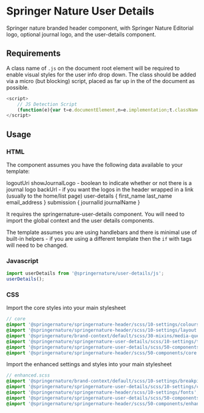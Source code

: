 # Springer Nature User Details

Springer nature branded header component, with Springer Nature Editorial logo, optional journal logo, and the user-details component.

## Requirements

A class name of `.js` on the document root element will be required to enable visual styles for the user info drop down. The class should be added via a micro (but blocking) script, placed as far up in the <head> of the document as possible.

```javascript
<script>
    // JS Detection Script
    (function(e){var t=e.documentElement,n=e.implementation;t.className='js';})(document)
</script>
```

## Usage

### HTML

The component assumes you have the following data available to your template:

logoutUri
showJournalLogo - boolean to indicate whether or not there is a journal logo
backUrl - if you want the logos in the header wrapped in a link (usually to the home/list page)
user-details {
    first_name
    last_name
    email_address
}
submission {
    journalId
    journalName
}

It requires the springernature-user-details component. You will need to import the global context and the user details components.

The template assumes you are using handlebars and there is minimal use of built-in helpers - if you are using a different template then the `if` with tags will need to be changed.

### Javascript

```javascript
import userDetails from '@springernature/user-details/js';
userDetails();
```

### CSS

Import the core styles into your main stylesheet

```scss
// core
@import '@springernature/springernature-header/scss/10-settings/colours';
@import '@springernature/springernature-header/scss/10-settings/layout';
@import '@springernature/brand-context/default/scss/30-mixins/media-query';
@import '@springernature/springernature-user-details/scss/10-settings/typography';
@import '@springernature/springernature-user-details/scss/50-components/core';
@import '@springernature/springernature-header/scss/50-components/core';
```

Import the enhanced settings and styles into your main stylesheet

```scss
// enhanced.scss
@import '@springernature/brand-context/default/scss/10-settings/breakpints';
@import '@springernature/springernature-user-details/scss/10-settings/colours';
@import '@springernature/springernature-header/scss/10-settings/fonts';
@import '@springernature/springernature-user-details/scss/50-components/enhanced';
@import '@springernature/springernature-header/scss/50-components/enhanced';
```